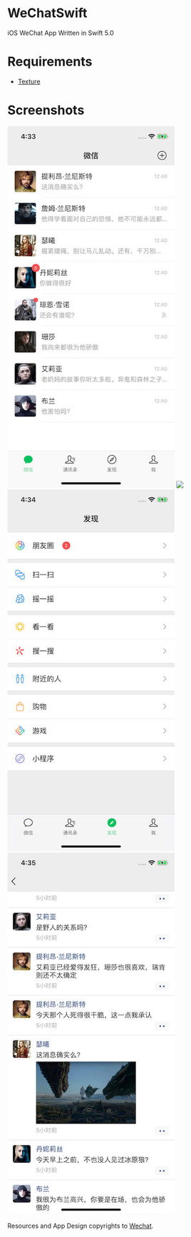 # WeChatSwift
iOS WeChat App Written in Swift 5.0


Requirements
==

- [Texture](https://github.com/TextureGroup/Texture)



Screenshots
==

<img src="/Screenshots/sessions.jpeg" width=375 />

<img src="/Screenshots/chats.jpeg" width=375 />

<img src="/Screenshots/discover.jpeg" width=375/>

<img src="/Screenshots/moments.jpeg" width=375/>


Resources and App Design copyrights to [Wechat](https://weixin.qq.com/). 